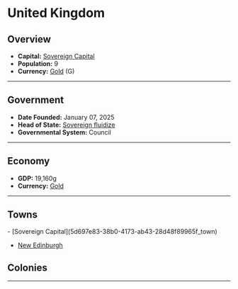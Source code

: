 <!--UNDEDITED FILE, remove this entire line if this file has been edited!-->
# <!--NAME-->United Kingdom<!--NAME-->

## Overview

- **Capital:** <!--CAPITAL_LINK-->[Sovereign Capital](5d697e83-38b0-4173-ab43-28d48f89965f_town)<!--CAPITAL_LINK-->
- **Population:** <!--POPULATION-->9<!--POPULATION-->
- **Currency:** <!--CURRENCY_LINK-->[Gold](Gold_currency)<!--CURRENCY_LINK--> (<!--CURRENCY_ABV-->G<!--CURRENCY_ABV-->)

---

## Government

- **Date Founded:** <!--FOUNDED-->January 07, 2025<!--FOUNDED-->
- **Head of State:** <!--LEADER_TITLE_LINK-->[Sovereign fluidize](fluidize_user)<!--LEADER_TITLE_LINK-->
- **Governmental System:** <!--GOVERNMENT-->Council<!--GOVERNMENT-->

---

## Economy

- **GDP:** <!--GDP-->19,160g<!--GDP-->
- **Currency:** <!--CURRENCY_LINK-->[Gold](Gold_currency)<!--CURRENCY_LINK-->

---

## Towns

<!--TOWNS-->- [Sovereign Capital](5d697e83-38b0-4173-ab43-28d48f89965f_town)
- [New Edinburgh](e8a36ba8-c03d-4383-9eeb-99559e639f68_town)<!--TOWNS-->

## Colonies

<!--COLONIES--><!--COLONIES-->

---
